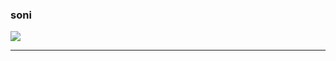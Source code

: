 <h3>soni</h3>

<a href="https://www.figma.new"><img src="https://img.shields.io/badge/-000000?style=flat&logo=figma&logoColor=FFFFFF"/>

---

